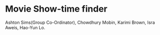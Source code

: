 # Movie Show-time finder
Ashton Sims(Group Co-Ordinator),
Chowdhury Mobin,
Karimi Brown,
Isra Aweis,
Hao-Yun Lo.
